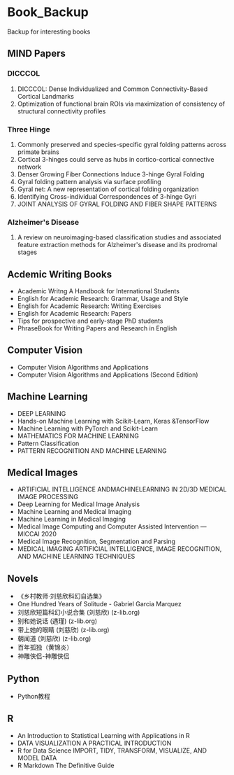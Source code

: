 # Book_Backup
Backup for interesting books


## MIND Papers
### DICCCOL
1. DICCCOL: Dense Individualized and Common Connectivity-Based Cortical Landmarks
2. Optimization of functional brain ROIs via maximization of consistency of structural connectivity profiles

### Three Hinge
1. Commonly preserved and species-specific gyral folding patterns across primate brains
2. Cortical 3-hinges could serve as hubs in cortico-cortical connective network
3. Denser Growing Fiber Connections Induce 3-hinge Gyral Folding
4. Gyral folding pattern analysis via surface profiling
5. Gyral net: A new representation of cortical folding organization
6. Identifying Cross-individual Correspondences of 3-hinge Gyri
7. JOINT ANALYSIS OF GYRAL FOLDING AND FIBER SHAPE PATTERNS

### Alzheimer's Disease
1. A review on neuroimaging-based classification studies and associated feature extraction methods for Alzheimer's disease and its prodromal stages


## Acdemic Writing Books
- Academic Writng A Handbook for International Students
- English for Academic Research: Grammar, Usage and Style
- English for Academic Research: Writing Exercises
- English for Academic Research: Papers
- Tips for prospective and early-stage PhD students
- PhraseBook for Writing Papers and Research in English


## Computer Vision
- Computer Vision Algorithms and Applications
- Computer Vision Algorithms and Applications (Second Edition)

## Machine Learning
- DEEP LEARNING
- Hands-on Machine Learning with Scikit-Learn, Keras &TensorFlow 
- Machine Learning with PyTorch and Scikit-Learn
- MATHEMATICS FOR MACHINE LEARNING
- Pattern Classification
- PATTERN RECOGNITION AND MACHINE LEARNING

## Medical Images
- ARTIFICIAL INTELLIGENCE ANDMACHINELEARNING IN 2D/3D MEDICAL IMAGE PROCESSING
- Deep Learning for Medical Image Analysis
- Machine Learning and Medical Imaging
- Machine Learning in Medical Imaging
- Medical Image Computing and Computer Assisted Intervention — MICCAI 2020
- Medical Image Recognition, Segmentation and Parsing
- MEDICAL IMAGING ARTIFICIAL INTELLIGENCE, IMAGE RECOGNITION, AND MACHINE LEARNING TECHNIQUES

## Novels
- 《乡村教师·刘慈欣科幻自选集》
- One Hundred Years of Solitude - Gabriel Garcia Marquez
- 刘慈欣短篇科幻小说合集 (刘慈欣) (z-lib.org)
- 别和她说话 (遇瑾) (z-lib.org)
- 带上她的眼睛 (刘慈欣) (z-lib.org)
- 朝闻道 (刘慈欣) (z-lib.org)
- 百年孤独（黄锦炎）
- 神雕侠侣-神雕侠侣

## Python
- Python教程

## R
- An Introduction to Statistical Learning with Applications in R
- DATA VISUALIZATION A PRACTICAL INTRODUCTION
- R for Data Science IMPORT, TIDY, TRANSFORM, VISUALIZE, AND MODEL DATA
- R Markdown The Definitive Guide



